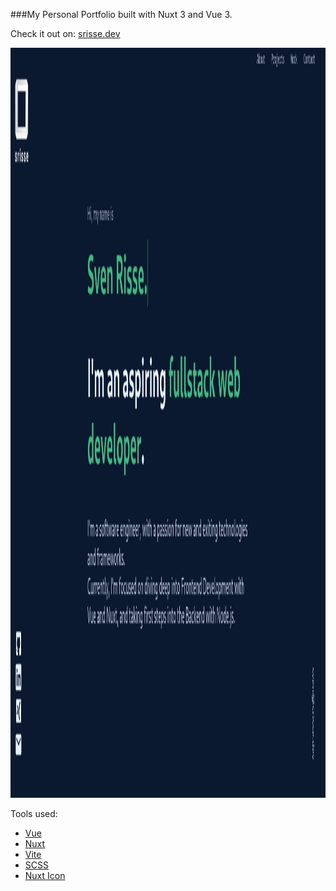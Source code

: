 ###My Personal Portfolio built with Nuxt 3 and Vue 3.

Check it out on:
[srisse.dev](https://www.srisse.dev)

<img src="./public/img/nuxt-portfolio.png"
     alt="Markdown Monster icon"
     style="height: 30vh;" />

Tools used:

-   [Vue](https://vuejs.org/)
-   [Nuxt](https://nuxt.com)
-   [Vite](https://vitejs.dev/)
-   [SCSS](https://sass-lang.com)
-   [Nuxt Icon](https://github.com/nuxt-modules/icon)
